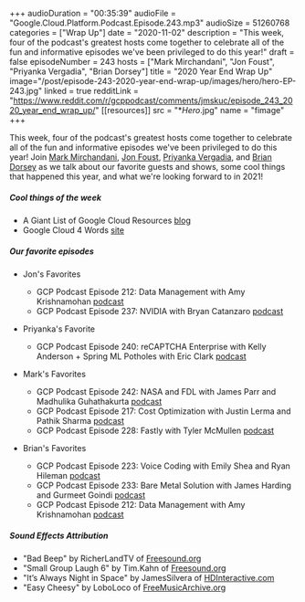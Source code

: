 +++
audioDuration = "00:35:39"
audioFile = "Google.Cloud.Platform.Podcast.Episode.243.mp3"
audioSize = 51260768
categories = ["Wrap Up"]
date = "2020-11-02"
description = "This week, four of the podcast's greatest hosts come together to celebrate all of the fun and informative episodes we've been privileged to do this year!"
draft = false
episodeNumber = 243
hosts = ["Mark Mirchandani", "Jon Foust", "Priyanka Vergadia", "Brian Dorsey"]
title = "2020 Year End Wrap Up"
image="/post/episode-243-2020-year-end-wrap-up/images/hero/hero-EP-243.jpg"
linked = true
redditLink = "https://www.reddit.com/r/gcppodcast/comments/jmskuc/episode_243_2020_year_end_wrap_up/"
[[resources]]
  src = "**Hero*.jpg"
  name = "fimage"
+++

This week, four of the podcast's greatest hosts come together to celebrate all of the fun and informative episodes we've been privileged to do this year! Join [Mark Mirchandani](https://twitter.com/markmirch), [Jon Foust](https://twitter.com/syntxerror1), [Priyanka Vergadia](https://twitter.com/pvergadia), and [Brian Dorsey](https://twitter.com/briandorsey) as we talk about our favorite guests and shows, some cool things that happened this year, and what we're looking forward to in 2021! 

##### Cool things of the week

* A Giant List of Google Cloud Resources [blog](https://cloud.google.com/blog/topics/developers-practitioners/giant-list-google-cloud-resources)
* Google Cloud 4 Words [site](https://github.com/gregsramblings/google-cloud-4-words)

##### Our favorite episodes

* Jon's Favorites
     * GCP Podcast Episode 212: Data Management with Amy Krishnamohan [podcast](https://www.gcppodcast.com/post/episode-212-data-management-with-amy-krishnamohan/)
     * GCP Podcast Episode 237: NVIDIA with Bryan Catanzaro [podcast](https://gcppodcast.com/post/episode-237-nvidia-with-bryan-catanzaro/)

* Priyanka's Favorite
     * GCP Podcast Episode 240: reCAPTCHA Enterprise with Kelly Anderson + Spring ML Potholes with Eric Clark [podcast](https://www.gcppodcast.com/post/episode-240-recaptcha-enterprise-kelly-anderson-springml-potholes-eric-clark/)

* Mark's Favorites
     * GCP Podcast Episode 242: NASA and FDL with James Parr and Madhulika Guhathakurta [podcast](https://gcppodcast.com/post/episode-242-nasa-and-fdl-with-james-parr-and-madhulika-guhathakurta/)
     * GCP Podcast Episode 217: Cost Optimization with Justin Lerma and Pathik Sharma [podcast](https://gcppodcast.com/post/episode-217-cost-optimization-with-justin-lerma-and-pathik-sharma/)
     * GCP Podcast Episode 228: Fastly with Tyler McMullen [podcast](https://gcppodcast.com/post/episode-228-fastly-with-tyler-mcmullen/)

* Brian's Favorites
     * GCP Podcast Episode 223: Voice Coding with Emily Shea and Ryan Hileman [podcast](https://gcppodcast.com/post/episode-223-voice-coding-with-emily-shea-and-ryan-hileman/)
     * GCP Podcast Episode 233: Bare Metal Solution with James Harding and Gurmeet Goindi [podcast](https://www.gcppodcast.com/post/episode-233-bare-metal-solution-with-james-harding-and-gurmeet-goindi/)
     * GCP Podcast Episode 212: Data Management with Amy Krishnamohan [podcast](https://www.gcppodcast.com/post/episode-212-data-management-with-amy-krishnamohan/)

##### Sound Effects Attribution

* "Bad Beep" by RicherLandTV of [Freesound.org](https://Freesound.org)
* "Small Group Laugh 6" by Tim.Kahn of [Freesound.org](https://Freesound.org)
* "It’s Always Night in Space" by JamesSilvera of [HDInteractive.com](https://hdinteractive.com)
* "Easy Cheesy" by LoboLoco of [FreeMusicArchive.org](https://FreeMusicArchive.org)





